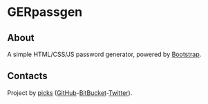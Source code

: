 GERpassgen
=================

About
-------------------------

A simple HTML/CSS/JS password generator, powered by [Bootstrap](http://getbootstrap.com/).


Contacts
-------------------------

Project by [picks](http://www.vincentghislain.fr) ([GitHub](https://github.com/picks44)-[BitBucket](https://bitbucket.org/picks)-[Twitter](https://twitter.com/VinzGhislain)).